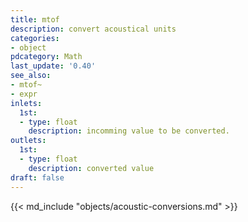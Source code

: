 ```yaml
---
title: mtof
description: convert acoustical units
categories:
- object
pdcategory: Math
last_update: '0.40'
see_also:
- mtof~
- expr
inlets:
  1st:
  - type: float
    description: incomming value to be converted.
outlets:
  1st:
  - type: float
    description: converted value
draft: false
---
```

{{< md_include "objects/acoustic-conversions.md" >}}
